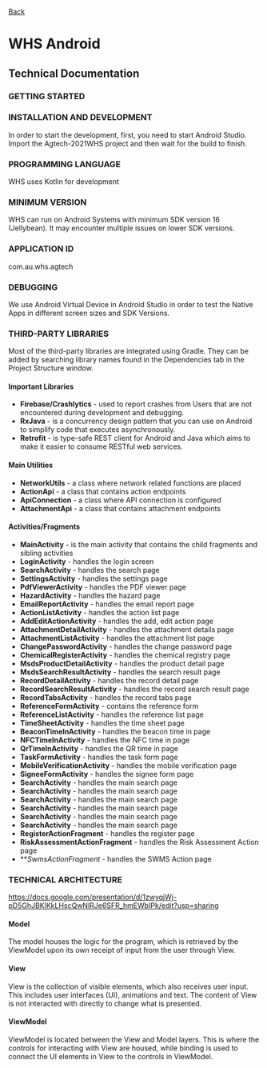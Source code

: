 [Back](./README.md)

# WHS Android

## Technical Documentation

### GETTING STARTED

### INSTALLATION AND DEVELOPMENT

In order to start the development, first, you need to start Android Studio. Import the Agtech-2021WHS project and then wait for the build to finish.

### PROGRAMMING LANGUAGE

WHS uses Kotlin for development

### MINIMUM VERSION

WHS can run on Android Systems with minimum SDK version 16 (Jellybean). It may encounter multiple issues on lower SDK versions.

### APPLICATION ID
com.au.whs.agtech

### DEBUGGING

We use Android Virtual Device in Android Studio in order to test the Native Apps in different screen sizes and SDK Versions.

### THIRD-PARTY LIBRARIES

Most of the third-party libraries are integrated using Gradle. They can be added by searching library names found in the Dependencies tab in the Project Structure window.

#### Important Libraries

- **Firebase/Crashlytics** - used to report crashes from Users that are not encountered during development and debugging.
- **RxJava** - is a concurrency design pattern that you can use on Android to simplify code that executes asynchronously.
- **Retrofit** - is type-safe REST client for Android and Java which aims to make it easier to consume RESTful web services.

#### Main Utilities
- **NetworkUtils** - a class where network related functions are placed
- **ActionApi** - a class that contains action endpoints
- **ApiConnection** - a class where API connection is configured
- **AttachmentApi** - a class that contains attachment endpoints

#### Activities/Fragments

- **MainActivity** - is the main activity that contains the child fragments and sibling activities
- **LoginActivity** - handles the login screen
- **SearchActivity** - handles the search page
- **SettingsActivity** - handles the settings page
- **PdfViewerActivity** - handles the PDF viewer page
- **HazardActivity** - handles the hazard page
- **EmailReportActivity** - handles the email report page
- **ActionListActivity** - handles the action list page
- **AddEditActionActivity** - handles the add, edit action page
- **AttachmentDetailActivity** - handles the attachment details page
- **AttachmentListActivity** - handles the attachment list page
- **ChangePasswordActivity** - handles the change password page
- **ChemicalRegisterActivity** - handles the chemical registry page
- **MsdsProductDetailActivity** - handles the product detail page
- **MsdsSearchResultActivity** - handles the search result page
- **RecordDetailActivity** - handles the record detail page
- **RecordSearchResultActivity** - handles the record search result page
- **RecordTabsActivity** - handles the record tabs page
- **ReferenceFormActivity** - contains the reference form
- **ReferenceListActivity** - handles the reference list page
- **TimeSheetActivity** - handles the time sheet page
- **BeaconTimeInActivity** - handles the beacon time in page
- **NFCTimeInActivity** - handles the NFC time in page
- **QrTimeInActivity** - handles the QR time in page
- **TaskFormActivity** - handles the task form page
- **MobileVerificationActivity** - handles the mobile verification page
- **SigneeFormActivity** - handles the signee form page
- **SearchActivity** - handles the main search page
- **SearchActivity** - handles the main search page
- **SearchActivity** - handles the main search page
- **SearchActivity** - handles the main search page
- **SearchActivity** - handles the main search page
- **SearchActivity** - handles the main search page
- **RegisterActionFragment** - handles the register page
- **RiskAssessmentActionFragment** - handles the Risk Assessment Action page
- ***SwmsActionFragment* - handles the SWMS Action page


### TECHNICAL ARCHITECTURE

https://docs.google.com/presentation/d/1zwyqjWj-pD5GhJBKlKkLHscQwNlRJe6SFR_hmEWbIPk/edit?usp=sharing

#### **Model**

The model houses the logic for the program, which is retrieved by the ViewModel upon its own receipt of input from the user through View.
 
#### **View**

View is the collection of visible elements, which also receives user input. This includes user interfaces (UI), animations and text. The content of View is not interacted with directly to change what is presented.
#### **ViewModel**
ViewModel is located between the View and Model layers. This is where the controls for interacting with View are housed, while binding is used to connect the UI elements in View to the controls in ViewModel.






